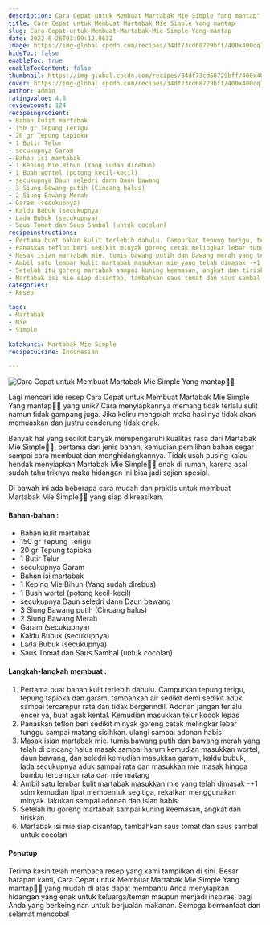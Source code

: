 ```yaml
---
description: Cara Cepat untuk Membuat Martabak Mie Simple Yang mantap"
title: Cara Cepat untuk Membuat Martabak Mie Simple Yang mantap
slug: Cara-Cepat-untuk-Membuat-Martabak-Mie-Simple-Yang-mantap
date: 2022-6-26T03:09:12.063Z
image: https://img-global.cpcdn.com/recipes/34df73cd68729bff/400x400cq70/photo.jpg
hideToc: false
enableToc: true
enableTocContent: false
thumbnail: https://img-global.cpcdn.com/recipes/34df73cd68729bff/400x400cq70/photo.jpg
cover: https://img-global.cpcdn.com/recipes/34df73cd68729bff/400x400cq70/photo.jpg
author: admin
ratingvalue: 4.8
reviewcount: 124
recipeingredient:
- Bahan kulit martabak
- 150 gr Tepung Terigu
- 20 gr Tepung tapioka
- 1 Butir Telur
- secukupnya Garam
- Bahan isi martabak
- 1 Keping Mie Bihun (Yang sudah direbus)
- 1 Buah wortel (potong kecil-kecil)
- secukupnya Daun seledri dann Daun bawang
- 3 Siung Bawang putih (Cincang halus)
- 2 Siung Bawang Merah
- Garam (secukupnya)
- Kaldu Bubuk (secukupnya)
- Lada Bubuk (secukupnya)
- Saus Tomat dan Saus Sambal (untuk cocolan)
recipeinstructions:
- Pertama buat bahan kulit terlebih dahulu. Campurkan tepung terigu, tepung tapioka dan garam, tambahkan air sedikit demi sedikit aduk sampai tercampur rata dan tidak bergerindil. Adonan jangan terlalu encer ya, buat agak kental. Kemudian masukkan telur kocok lepas
- Panaskan teflon beri sedikit minyak goreng cetak melingkar lebar tunggu sampai matang sisihkan. ulangi sampai adonan habis
- Masak isian martabak mie. tumis bawang putih dan bawang merah yang telah di cincang halus masak sampai harum kemudian masukkan wortel, daun bawang, dan seledri kemudian masukkan garam, kaldu bubuk, lada secukupnya aduk sampai rata dan masukkan mie masak hingga bumbu tercampur rata dan mie matang
- Ambil satu lembar kulit martabak masukkan mie yang telah dimasak -+1 sdm kemudian lipat membentuk segitiga, rekatkan menggunakan minyak. lakukan sampai adonan dan isian habis
- Setelah itu goreng martabak sampai kuning keemasan, angkat dan tiriskan.
- Martabak isi mie siap disantap, tambahkan saus tomat dan saus sambal untuk cocolan
categories:
- Resep

tags:
- Martabak
- Mie
- Simple

katakunci: Martabak Mie Simple
recipecuisine: Indonesian

---
```


![Cara Cepat untuk Membuat Martabak Mie Simple Yang mantap👩‍🍳](https://img-global.cpcdn.com/recipes/34df73cd68729bff/400x400cq70/photo.jpg)

Lagi mencari ide resep Cara Cepat untuk Membuat Martabak Mie Simple Yang mantap👩‍🍳 yang unik? Cara menyiapkannya memang tidak terlalu sulit namun tidak gampang juga. Jika keliru mengolah maka hasilnya tidak akan memuaskan dan justru cenderung tidak enak.

Banyak hal yang sedikit banyak mempengaruhi kualitas rasa dari Martabak Mie Simple👩‍🍳, pertama dari jenis bahan, kemudian pemilihan bahan segar sampai cara membuat dan menghidangkannya. Tidak usah pusing kalau hendak menyiapkan Martabak Mie Simple👩‍🍳 enak di rumah, karena asal sudah tahu triknya maka hidangan ini bisa jadi sajian spesial.

Di bawah ini ada beberapa cara mudah dan praktis untuk membuat Martabak Mie Simple👩‍🍳 yang siap dikreasikan.

<!--inarticleads1-->

#### Bahan-bahan :

- Bahan kulit martabak
- 150 gr Tepung Terigu
- 20 gr Tepung tapioka
- 1 Butir Telur
- secukupnya Garam
- Bahan isi martabak
- 1 Keping Mie Bihun (Yang sudah direbus)
- 1 Buah wortel (potong kecil-kecil)
- secukupnya Daun seledri dann Daun bawang
- 3 Siung Bawang putih (Cincang halus)
- 2 Siung Bawang Merah
- Garam (secukupnya)
- Kaldu Bubuk (secukupnya)
- Lada Bubuk (secukupnya)
- Saus Tomat dan Saus Sambal (untuk cocolan)

<!--inarticleads2-->

#### Langkah-langkah membuat :

1. Pertama buat bahan kulit terlebih dahulu. Campurkan tepung terigu, tepung tapioka dan garam, tambahkan air sedikit demi sedikit aduk sampai tercampur rata dan tidak bergerindil. Adonan jangan terlalu encer ya, buat agak kental. Kemudian masukkan telur kocok lepas
1. Panaskan teflon beri sedikit minyak goreng cetak melingkar lebar tunggu sampai matang sisihkan. ulangi sampai adonan habis
1. Masak isian martabak mie. tumis bawang putih dan bawang merah yang telah di cincang halus masak sampai harum kemudian masukkan wortel, daun bawang, dan seledri kemudian masukkan garam, kaldu bubuk, lada secukupnya aduk sampai rata dan masukkan mie masak hingga bumbu tercampur rata dan mie matang
1. Ambil satu lembar kulit martabak masukkan mie yang telah dimasak -+1 sdm kemudian lipat membentuk segitiga, rekatkan menggunakan minyak. lakukan sampai adonan dan isian habis
1. Setelah itu goreng martabak sampai kuning keemasan, angkat dan tiriskan.
1. Martabak isi mie siap disantap, tambahkan saus tomat dan saus sambal untuk cocolan

#### Penutup

Terima kasih telah membaca resep yang kami tampilkan di sini. Besar harapan kami, Cara Cepat untuk Membuat Martabak Mie Simple Yang mantap👩‍🍳 yang mudah di atas dapat membantu Anda menyiapkan hidangan yang enak untuk keluarga/teman maupun menjadi inspirasi bagi Anda yang berkeinginan untuk berjualan makanan. Semoga bermanfaat dan selamat mencoba!
